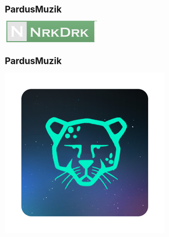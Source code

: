 # PardusMuzik
![N|Solid](https://github.com/nrkdrk/PardusMuzik/blob/master/img/nrkdrk.jpg)


# PardusMuzik
![alt text](https://github.com/nrkdrk/PardusMuzik/blob/master/img/icon.png)

